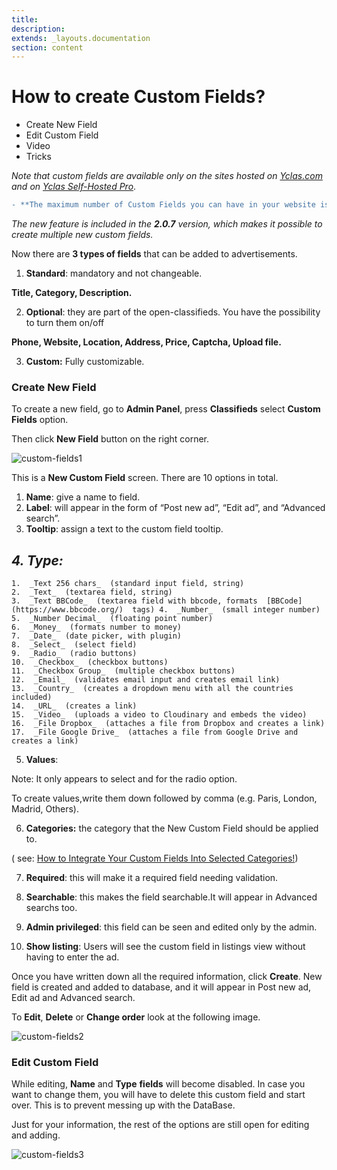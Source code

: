 ```yaml
---
title:
description:
extends: _layouts.documentation
section: content
---
```


# How to create Custom Fields?

-   Create New Field
-   Edit Custom Field
-   Video 
-   Tricks

*Note that custom fields are available only on the sites hosted on  [Yclas.com](https://yclas.com/)  and on  [Yclas Self-Hosted Pro](https://selfhosted.yclas.com/themes/yclas-self-hosted-pro.html)*.
 
```diff
- **The maximum number of Custom Fields you can have in your website is  **65**!****
```
*The new feature is included in the  **2.0.7**  version, which makes it possible to create multiple new custom fields.*

Now there are  **3 types of fields**  that can be added to advertisements.


1.  **Standard**: mandatory and not changeable.

**Title, Category, Description.**

2.  **Optional**: they are part of the open-classifieds. You have the possibility to turn them on/off

**Phone, Website, Location, Address, Price, Captcha, Upload file.**

3.  **Custom:**  Fully customizable.

### Create New Field

To create a new field, go to  **Admin Panel**, press  **Classifieds**  select  **Custom Fields**  option.

Then click  **New Field**  button on the right corner.

![custom-fields1](https://user-images.githubusercontent.com/55290441/80696889-c6bffe00-8ae0-11ea-9269-b9a488e8ef58.png) 


This is a  **New Custom Field**  screen. There are 10 options in total.

1.  **Name**: give a name to field.
2.  **Label**: will appear in the form of “Post new ad”, “Edit ad”, and “Advanced search”.
3.  **Tooltip**: assign a text to the custom field tooltip.


## *4. **Type**:*

    
    1.  _Text 256 chars_  (standard input field, string)  
    2.  _Text_  (textarea field, string)  
    3.  _Text BBCode_  (textarea field with bbcode, formats  [BBCode](https://www.bbcode.org/)  tags) 4.  _Number_  (small integer number)  
    5.  _Number Decimal_  (floating point number)  
    6.  _Money_  (formats number to money)  
    7.  _Date_  (date picker, with plugin)  
    8.  _Select_  (select field)  
    9.  _Radio_  (radio buttons)  
    10.  _Checkbox_  (checkbox buttons)  
    11.  _Checkbox Group_  (multiple checkbox buttons)  
    12.  _Email_  (validates email input and creates email link)  
    13.  _Country_  (creates a dropdown menu with all the countries included)  
    14.  _URL_  (creates a link)  
    15.  _Video_  (uploads a video to Cloudinary and embeds the video)  
    16.  _File Dropbox_  (attaches a file from Dropbox and creates a link)  
    17.  _File Google Drive_  (attaches a file from Google Drive and creates a link)  
    

5.  **Values**:

Note: It only appears to select and for the radio option.

To create values,write them down followed by comma (e.g. Paris, London, Madrid, Others).

6.  **Categories:**  the category that the New Custom Field should be applied to.

( see:  [How to Integrate Your Custom Fields Into Selected Categories!](https://docs.yclas.com/how-to-integrate-your-custom-fields-into-selected-categories))

7.  **Required**: this will make it a required field needing validation.

8.  **Searchable**: this makes the field searchable.It will appear in Advanced searchs too.

9.  **Admin privileged**: this field can be seen and edited only by the admin.

10.  **Show listing**: Users will see the custom field in listings view without having to enter the ad.

Once you have written down all the required information, click  **Create**. New field is created and added to database, and it will appear in Post new ad, Edit ad and Advanced search.

  

To  **Edit**,  **Delete**  or  **Change order**  look at the following image.

![custom-fields2](https://user-images.githubusercontent.com/55290441/80696915-d2abc000-8ae0-11ea-8dcd-62f95aae06ae.png)



### Edit Custom Field

While editing,  **Name**  and  **Type**  **fields**  will become disabled. In case you want to change them, you will have to delete this custom field and start over. This is to prevent messing up with the DataBase.

Just for your information, the rest of the options are still open for editing and adding.


![custom-fields3](https://user-images.githubusercontent.com/55290441/80696927-d63f4700-8ae0-11ea-95be-a25a86153b92.png)

 
